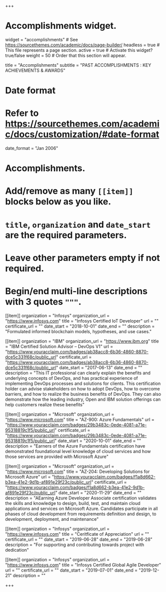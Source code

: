 +++
# Accomplishments widget.
widget = "accomplishments"  # See https://sourcethemes.com/academic/docs/page-builder/
headless = true  # This file represents a page section.
active = true  # Activate this widget? true/false
weight = 50  # Order that this section will appear.

title = "Accomplish&shy;ments"
subtitle = "PAST ACCOMPLISHMENTS : KEY ACHIEVEMENTS & AWARDS"

# Date format
#   Refer to https://sourcethemes.com/academic/docs/customization/#date-format
date_format = "Jan 2006"

# Accomplishments.
#   Add/remove as many `[[item]]` blocks below as you like.
#   `title`, `organization` and `date_start` are the required parameters.
#   Leave other parameters empty if not required.
#   Begin/end multi-line descriptions with 3 quotes `"""`.

[[item]]
  organization = "Infosys"
  organization_url = "https://www.infosys.com"
  title = "Infosys Certified IoT Developer"
  url = ""
  certificate_url = ""
  date_start = "2018-10-01"
  date_end = ""
  description = "Formulated informed blockchain models, hypotheses, and use cases."

  [[item]]
  organization = "IBM"
  organization_url = "https://www.ibm.org"
  title = "IBM Certified Solution Advisor – DevOps V1"
  url = "https://www.youracclaim.com/badges/ab38acc8-6b36-4860-8870-dce5c331f68c/public_url"
  certificate_url = "https://www.youracclaim.com/badges/ab38acc8-6b36-4860-8870-dce5c331f68c/public_url"
  date_start = "2017-06-13"
  date_end = ""
  description = "This IT professional can clearly explain the benefits and underlying concepts of DevOps, and has practical experience of implementing DevOps processes and solutions for clients. This certification holder can  advise stakeholders on how to adopt DevOps, how to overcome barriers, and how to realize the business benefits of DevOps. They can also demonstrate how the leading industry, Open and IBM solution offerings can help customers realize these benefits"
  
  [[item]]
  organization = "Microsoft"
  organization_url = "https://www.microsoft.com"
  title = "AZ-900: Azure Fundamentals"
  url = "https://www.youracclaim.com/badges/29b3483c-0ede-4081-a71e-95318819c1f5/public_url"
  certificate_url = "https://www.youracclaim.com/badges/29b3483c-0ede-4081-a71e-95318819c1f5/public_url"
  date_start = "2020-10-01"
  date_end = ""
  description = "Earners of the Azure Fundamentals certification have demonstrated foundational level knowledge of cloud services and how those services are provided with Microsoft Azure"

  [[item]]
  organization = "Microsoft"
  organization_url = "https://www.microsoft.com"
  title = "AZ-204: Developing Solutions for Microsoft Azure"
  url = "https://www.youracclaim.com/badges/f1a8d662-b3ea-41e2-9d1b-af891e29f23c/public_url"
  certificate_url = "https://www.youracclaim.com/badges/f1a8d662-b3ea-41e2-9d1b-af891e29f23c/public_url"
  date_start = "2020-11-29"
  date_end = ""
  description = "AEarning Azure Developer Associate certification validates the skills and knowledge to design, build, test, and maintain cloud applications and services on Microsoft Azure. Candidates participate in all phases of cloud development from requirements definition and design, to development, deployment, and maintenance"
  
[[item]]
  organization = "Infosys"
  organization_url = "https://www.infosys.com"
  title = "Ceritficate of Appreciation"
  url = ""
  certificate_url = ""
  date_start = "2019-06-28"
  date_end = "2019-06-28"
  description = "For supporting and contributing towards project with dedication"
  
[[item]]
  organization = "Infosys"
  organization_url = "https://www.infosys.com"
  title = "Infosys Certified Global Agile Developer"
  url = ""
  certificate_url = ""
  date_start = "2019-07-01"
  date_end = "2019-12-21"
  description = ""

+++
